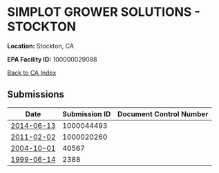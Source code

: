 # SIMPLOT GROWER SOLUTIONS - STOCKTON

**Location:** Stockton, CA

**EPA Facility ID:** 100000029088

[Back to CA Index](../../index.md)

## Submissions

| Date | Submission ID | Document Control Number |
|------|--------------|-------------------------|
| [2014-06-13](submissions/1000044493.md) | 1000044493 |  |
| [2011-02-02](submissions/1000020260.md) | 1000020260 |  |
| [2004-10-01](submissions/40567.md) | 40567 |  |
| [1999-06-14](submissions/2388.md) | 2388 |  |
